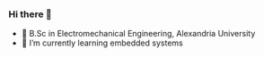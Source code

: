 ### Hi there 👋

<!--
**Yousefmohab1/Yousefmohab1** is a ✨ _special_ ✨ repository because its `README.md` (this file) appears on your GitHub profile.

Here are some ideas to get you started:
-->
- 🔭 B.Sc in Electromechanical Engineering, Alexandria University 
- 🌱 I’m currently learning embedded systems


